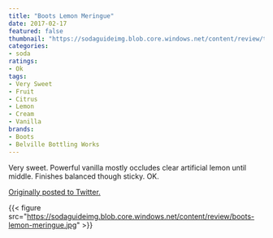 ```yaml
---
title: "Boots Lemon Meringue"
date: 2017-02-17
featured: false
thumbnail: "https://sodaguideimg.blob.core.windows.net/content/review/thumbs/boots-lemon-meringue.jpg"
categories:
- soda
ratings:
- Ok
tags:
- Very Sweet
- Fruit
- Citrus
- Lemon
- Cream
- Vanilla
brands:
- Boots
- Belville Bottling Works
---
```


Very sweet. Powerful vanilla mostly occludes clear artificial lemon until middle. Finishes balanced though sticky. OK.

[Originally posted to Twitter.](https://twitter.com/Cavorter/status/832662216021143552)

{{< figure src="https://sodaguideimg.blob.core.windows.net/content/review/boots-lemon-meringue.jpg" >}}

